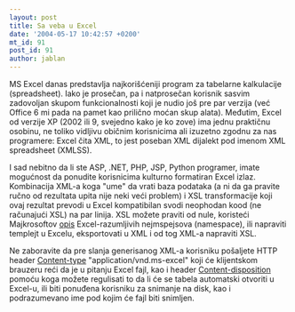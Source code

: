 ```yaml
---
layout: post
title: Sa veba u Excel
date: '2004-05-17 10:42:57 +0200'
mt_id: 91
post_id: 91
author: jablan
---
```

MS Excel danas predstavlja najkorišćeniji program za tabelarne kalkulacije (spreadsheet). Iako je prosečan, pa i natprosečan korisnik sasvim zadovoljan skupom funkcionalnosti koji je nudio još pre par verzija (već Office 6 mi pada na pamet kao prilično moćan skup alata). Međutim, Excel od verzije XP (2002 ili 9, svejedno kako je ko zove) ima jednu praktičnu osobinu, ne toliko vidljivu običnim korisnicima ali izuzetno zgodnu za nas programere: Excel čita XML, to jest poseban XML dijalekt pod imenom XML spreadsheet (XMLSS).

I sad nebitno da li ste ASP, .NET, PHP, JSP, Python programer, imate mogućnost da ponudite korisnicima kulturno formatiran Excel izlaz. Kombinacija XML-a koga "ume" da vrati baza podataka (a ni da ga pravite ručno od rezultata upita nije neki veći problem) i XSL transformacije koji ovaj rezultat prevodi u Excel kompatibilan svodi neophodan kood (ne računajući XSL) na par linija. XSL možete praviti od nule, koristeći Majkrosoftov [opis](http://msdn.microsoft.com/library/default.asp?url=/library/en-us/dnexcl2k2/html/odc_xmlss.asp) Excel-razumljivih nejmspejsova (namespace), ili napraviti templejt u Excelu, eksportovati u XML i od tog XML-a napraviti XSL.

Ne zaboravite da pre slanja generisanog XML-a korisniku pošaljete HTTP header [Content-type](http://www.faqs.org/rfcs/rfc1521.html) "application/vnd.ms-excel" koji će klijentskom brauzeru reći da je u pitanju Excel fajl, kao i header [Content-disposition](http://www.faqs.org/rfcs/rfc1806.html) pomoću koga možete regulisati to da li će se tabela automatski otvoriti u Excel-u, ili biti ponuđena korisniku za snimanje na disk, kao i podrazumevano ime pod kojim će fajl biti snimljen.

